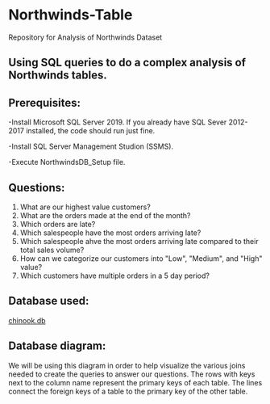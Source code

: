 # Northwinds-Table
Repository for Analysis of Northwinds Dataset

## Using SQL queries to do a complex analysis of Northwinds tables.
## Prerequisites:
-Install Microsoft SQL Server 2019. If you already have SQL Sever 2012-2017 installed, the code should run just fine.

-Install SQL Server Management Studion (SSMS).

-Execute NorthwindsDB_Setup file.

## Questions:
1. What are our highest value customers?
2. What are the orders made at the end of the month?
3. Which orders are late?
4. Which salespeople have the most orders arriving late?
5. Which salespeople ahve the most orders arriving late compared to their total sales volume?
6. How can we categorize our customers into "Low", "Medium", and "High" value?
7. Which customers have multiple orders in a 5 day period?

## Database used:
[chinook.db](https://github.com/ns102030/Music_Store_Analysis_Using_SQL/blob/main/Music%20Store%20Database%20Analysis%20Using%20SQL/chinook.db)

## Database diagram:

We will be using this diagram in order to help visualize the various joins needed to create the queries to answer our questions. The rows with keys next to the column name represent the primary keys of each table. The lines connect the foreign keys of a table to the primary key of the other table.
